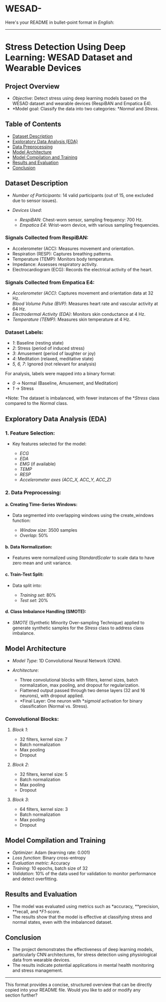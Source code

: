 # WESAD-
Here's your README in bullet-point format in *English*:

---

# Stress Detection Using Deep Learning: WESAD Dataset and Wearable Devices

## Project Overview

* *Objective*: Detect stress using deep learning models based on the WESAD dataset and wearable devices (RespiBAN and Empatica E4).
* *Model goal: Classify the data into two categories: **Normal* and *Stress*.

## Table of Contents

* [Dataset Description](#dataset-description)
* [Exploratory Data Analysis (EDA)](#exploratory-data-analysis-eda)
* [Data Preprocessing](#data-preprocessing)
* [Model Architecture](#model-architecture)
* [Model Compilation and Training](#model-compilation-and-training)
* [Results and Evaluation](#results-and-evaluation)
* [Conclusion](#conclusion)

## Dataset Description

* *Number of Participants*: 14 valid participants (out of 15, one excluded due to sensor issues).
* *Devices Used*:

  * *RespiBAN*: Chest-worn sensor, sampling frequency: 700 Hz.
  * *Empatica E4*: Wrist-worn device, with various sampling frequencies.

### Signals Collected from RespiBAN:

* Accelerometer (ACC): Measures movement and orientation.
* Respiration (RESP): Captures breathing patterns.
* Temperature (TEMP): Monitors body temperature.
* Impedance: Assesses respiratory activity.
* Electrocardiogram (ECG): Records the electrical activity of the heart.

### Signals Collected from Empatica E4:

* *Accelerometer (ACC)*: Captures movement and orientation data at 32 Hz.
* *Blood Volume Pulse (BVP)*: Measures heart rate and vascular activity at 64 Hz.
* *Electrodermal Activity (EDA)*: Monitors skin conductance at 4 Hz.
* *Temperature (TEMP)*: Measures skin temperature at 4 Hz.

### Dataset Labels:

* *1*: Baseline (resting state)
* *2*: Stress (period of induced stress)
* *3*: Amusement (period of laughter or joy)
* *4*: Meditation (relaxed, meditative state)
* *5, 6, 7*: Ignored (not relevant for analysis)

For analysis, labels were mapped into a binary format:

* *0* → Normal (Baseline, Amusement, and Meditation)
* *1* → Stress

*Note: The dataset is imbalanced, with fewer instances of the **Stress* class compared to the *Normal* class.

## Exploratory Data Analysis (EDA)

### 1. Feature Selection:

* Key features selected for the model:

  * *ECG*
  * *EDA*
  * *EMG* (if available)
  * *TEMP*
  * *RESP*
  * *Accelerometer axes (ACC\_X, ACC\_Y, ACC\_Z)*

### 2. Data Preprocessing:

#### a. Creating Time-Series Windows:

* Data segmented into overlapping windows using the create_windows function:

  * *Window size*: 3500 samples
  * *Overlap*: 50%

#### b. Data Normalization:

* Features were normalized using *StandardScaler* to scale data to have zero mean and unit variance.

#### c. Train-Test Split:

* Data split into:

  * *Training set*: 80%
  * *Test set*: 20%

#### d. Class Imbalance Handling (SMOTE):

* *SMOTE* (Synthetic Minority Over-sampling Technique) applied to generate synthetic samples for the *Stress* class to address class imbalance.

## Model Architecture

* *Model Type*: 1D Convolutional Neural Network (CNN).
* *Architecture*:

  * Three convolutional blocks with filters, kernel sizes, batch normalization, max pooling, and dropout for regularization.
  * Flattened output passed through two dense layers (32 and 16 neurons), with dropout applied.
  * *Final Layer: One neuron with **sigmoid* activation for binary classification (Normal vs. Stress).

### Convolutional Blocks:

1. *Block 1*:

   * 32 filters, kernel size: 7
   * Batch normalization
   * Max pooling
   * Dropout

2. *Block 2*:

   * 32 filters, kernel size: 5
   * Batch normalization
   * Max pooling
   * Dropout

3. *Block 3*:

   * 64 filters, kernel size: 3
   * Batch normalization
   * Max pooling
   * Dropout

## Model Compilation and Training

* *Optimizer*: Adam (learning rate: 0.001)
* *Loss function*: Binary cross-entropy
* *Evaluation metric*: Accuracy
* *Training*: 10 epochs, batch size of 32
* *Validation*: 10% of the data used for validation to monitor performance and detect overfitting.

## Results and Evaluation

* The model was evaluated using metrics such as *accuracy, **precision, **recall, and **F1-score*.
* The results show that the model is effective at classifying stress and normal states, even with the imbalanced dataset.

## Conclusion

* The project demonstrates the effectiveness of deep learning models, particularly CNN architectures, for stress detection using physiological data from wearable devices.
* The results indicate potential applications in mental health monitoring and stress management.

---

This format provides a concise, structured overview that can be directly copied into your README file. Would you like to add or modify any section further?
